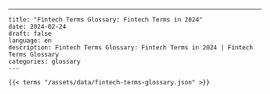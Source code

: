 ---
    title: "Fintech Terms Glossary: Fintech Terms in 2024"  
    date: 2024-02-24
    draft: false
    language: en
    description: Fintech Terms Glossary: Fintech Terms in 2024 | Fintech Terms Glossary
    categories: glossary
    ---

    {{< terms "/assets/data/fintech-terms-glossary.json" >}}
